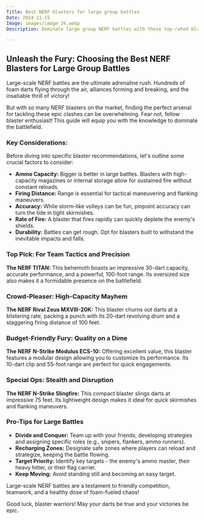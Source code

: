 ```yaml
---
Title: Best NERF blasters for large group battles
Date: 2024-11-15
Image: images/image_34.webp
Description: Dominate large group NERF battles with these top-rated blasters!  Discover performance, range, and features perfect for epic foam fights.  Find your perfect NERF weapon now! 

---
```


## Unleash the Fury: Choosing the Best NERF Blasters for Large Group Battles

Large-scale NERF battles are the ultimate adrenaline rush. Hundreds of foam darts flying through the air, alliances forming and breaking, and the insatiable thrill of victory! 

But with so many NERF blasters on the market, finding the perfect arsenal for tackling these epic clashes can be overwhelming.  Fear not, fellow blaster enthusiast! This guide will equip you with the knowledge to dominate the battlefield.



### Key Considerations:

Before diving into specific blaster recommendations, let's outline some crucial factors to consider:

* **Ammo Capacity:**  Bigger is better in large battles.  Blasters with high-capacity magazines or internal storage allow for sustained fire without constant reloads. 
* **Firing Distance:** Range is essential for tactical maneuvering and flanking maneuvers.  
* **Accuracy:** While storm-like volleys can be fun, pinpoint accuracy can turn the tide in tight skirmishes.
* **Rate of Fire:**  A blaster that fires rapidly can quickly deplete the enemy's shields. 
* **Durability:**  Battles can get rough. Opt for blasters built to withstand the inevitable impacts and falls.



### Top Pick: For Team Tactics and Precision

**The NERF TITAN:** This behemoth boasts an impressive 30-dart capacity, accurate performance, and a powerful, 100-foot range.  Its oversized size also makes it a formidable presence on the battlefield.

### Crowd-Pleaser:  High-Capacity Mayhem

**The NERF Rival Zeus MXVIII-20K:** This blaster churns out darts at a blistering rate, packing a punch with its 20-dart revolving drum and a staggering firing distance of 100 feet.

###  Budget-Friendly Fury:  Quality on a Dime

**The NERF N-Strike Modulus ECS-10:**  Offering excellent value, this blaster features a modular design allowing you to customize its performance. Its 10-dart clip and 55-foot range are perfect for quick engagements.

###  Special Ops:  Stealth and Disruption

**The NERF N-Strike Slingfire:** This compact blaster slings darts at impressive 75 feet. Its lightweight design makes it ideal for quick skirmishes and flanking maneuvers.



###  Pro-Tips for Large Battles

* **Divide and Conquer:** Team up with your friends, developing strategies and assigning specific roles (e.g., snipers, flankers, ammo runners).
* **Recharging Zones:** Designate safe zones where players can reload and strategize, keeping the battle flowing.
* **Target Priority:**  Identify key targets - the enemy's ammo master, their heavy hitter, or their flag carrier.
* **Keep Moving:**  Avoid standing still and becoming an easy target. 

Large-scale NERF battles are a testament to friendly competition, teamwork, and a healthy dose of foam-fueled chaos! 


Good luck, blaster warriors!  May your darts be true and your victories be epic. 

